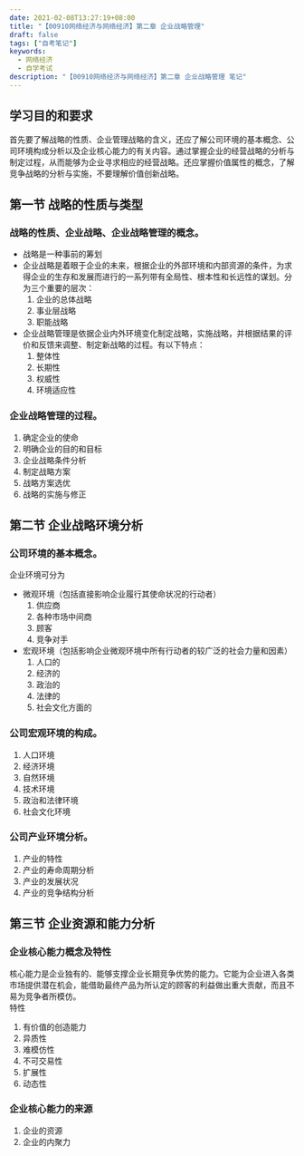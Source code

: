 ```yaml
---
date: 2021-02-08T13:27:19+08:00
title: "【00910网络经济与网络经济】第二章 企业战略管理"
draft: false
tags: ["自考笔记"]
keywords:
  - 网络经济
  - 自学考试
description: "【00910网络经济与网络经济】第二章 企业战略管理 笔记"
---
```


## 学习目的和要求

首先要了解战略的性质、企业管理战略的含义，还应了解公司环境的基本概念、公司环境构成分析以及企业核心能力的有关内容。通过掌握企业的经营战略的分析与制定过程，从而能够为企业寻求相应的经营战略。还应掌握价值属性的概念，了解竞争战略的分析与实施，不要理解价值创新战略。

<!--more-->

## 第一节 战略的性质与类型

### 战略的性质、企业战略、企业战略管理的概念。

- 战略是一种事前的筹划
- 企业战略是着眼于企业的未来，根据企业的外部环境和内部资源的条件，为求得企业的生存和发展而进行的一系列带有全局性、根本性和长远性的谋划。分为三个重要的层次：
  1. 企业的总体战略
  2. 事业层战略
  3. 职能战略
- 企业战略管理是依据企业内外环境变化制定战略，实施战略，并根据结果的评价和反馈来调整、制定新战略的过程。有以下特点：
  1. 整体性
  2. 长期性
  3. 权威性
  4. 环境适应性

### 企业战略管理的过程。

1. 确定企业的使命
2. 明确企业的目的和目标
3. 企业战略条件分析
4. 制定战略方案
5. 战略方案选优
6. 战略的实施与修正

## 第二节 企业战略环境分析

### 公司环境的基本概念。

企业环境可分为

- 微观环境（包括直接影响企业履行其使命状况的行动者）
  1. 供应商
  2. 各种市场中间商
  3. 顾客
  4. 竞争对手
- 宏观环境（包括影响企业微观环境中所有行动者的较广泛的社会力量和因素）
  1. 人口的
  2. 经济的
  3. 政治的
  4. 法律的
  5. 社会文化方面的

### 公司宏观环境的构成。

1. 人口环境
2. 经济环境
3. 自然环境
4. 技术环境
5. 政治和法律环境
6. 社会文化环境

### 公司产业环境分析。

1. 产业的特性
2. 产业的寿命周期分析
3. 产业的发展状况
4. 产业的竞争结构分析

## 第三节 企业资源和能力分析

### 企业核心能力概念及特性

核心能力是企业独有的、能够支撑企业长期竞争优势的能力。它能为企业进入各类市场提供潜在机会，能借助最终产品为所认定的顾客的利益做出重大贡献，而且不易为竞争者所模仿。  
特性

1. 有价值的创造能力
2. 异质性
3. 难模仿性
4. 不可交易性
5. 扩展性
6. 动态性

### 企业核心能力的来源

1. 企业的资源
2. 企业的内聚力
